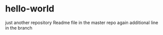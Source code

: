 # hello-world
just another repository
Readme file
in the master repo 
again
additional line in the branch
